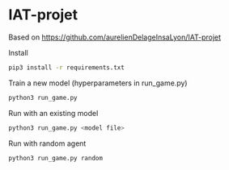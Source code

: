 # IAT-projet

Based on https://github.com/aurelienDelageInsaLyon/IAT-projet

Install
```bash
pip3 install -r requirements.txt
```

Train a new model (hyperparameters in run_game.py)
```bash
python3 run_game.py
```

Run with an existing model
```bash
python3 run_game.py <model file>
```

Run with random agent
```bash
python3 run_game.py random
```
